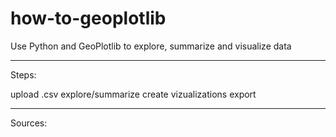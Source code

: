 # how-to-geoplotlib

Use Python and GeoPlotlib to explore, summarize and visualize data

<hr />

Steps:

upload .csv
explore/summarize
create vizualizations
export

<hr />

Sources:
